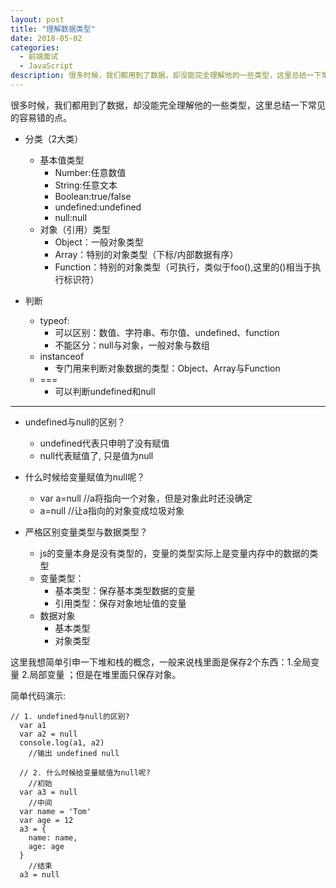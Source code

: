 ```yaml
---
layout: post
title: "理解数据类型"
date: 2018-05-02
categories:
  - 前端面试
  - JavaScript
description: 很多时候，我们都用到了数据，却没能完全理解他的一些类型，这里总结一下常见的容易错的点。
---
```


很多时候，我们都用到了数据，却没能完全理解他的一些类型，这里总结一下常见的容易错的点。

- 分类（2大类）
  * 基本值类型
      * Number:任意数值
      * String:任意文本
      * Boolean:true/false
      * undefined:undefined
      * null:null
  * 对象（引用）类型
    * Object：一般对象类型
    * Array：特别的对象类型（下标/内部数据有序）
    * Function：特别的对象类型（可执行，类似于foo(),这里的()相当于执行标识符）

- 判断
   * typeof:
        * 可以区别：数值、字符串、布尔值、undefined、function
        * 不能区分：null与对象，一般对象与数组
   * instanceof
      * 专门用来判断对象数据的类型：Object、Array与Function
    * ===
        * 可以判断undefined和null
-------------
- undefined与null的区别？
     * undefined代表只申明了没有赋值
     * null代表赋值了, 只是值为null

- 什么时候给变量赋值为null呢？
  * var a=null  //a将指向一个对象，但是对象此时还没确定
  * a=null  //让a指向的对象变成垃圾对象

- 严格区别变量类型与数据类型？
  * js的变量本身是没有类型的，变量的类型实际上是变量内存中的数据的类型
  * 变量类型：
      * 基本类型：保存基本类型数据的变量
      * 引用类型：保存对象地址值的变量
   * 数据对象
      * 基本类型
      *  对象类型

这里我想简单引申一下堆和栈的概念，一般来说栈里面是保存2个东西：1.全局变量 2.局部变量 ；但是在堆里面只保存对象。

简单代码演示:
```
// 1. undefined与null的区别?
  var a1
  var a2 = null
  console.log(a1, a2)
	//输出 undefined null
	
  // 2. 什么时候给变量赋值为null呢?
    //初始
  var a3 = null
    //中间
  var name = 'Tom'
  var age = 12
  a3 = {
    name: name,
    age: age
  }
    //结束
  a3 = null
```
